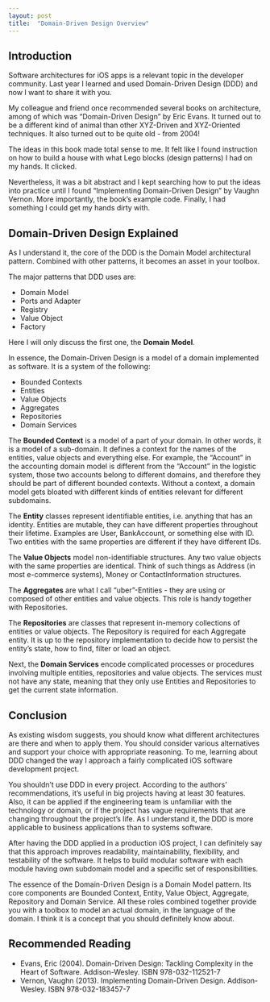 ```yaml
---
layout: post
title:  "Domain-Driven Design Overview"
---
```


## Introduction

Software architectures for iOS apps is a relevant topic in the developer community. Last year I learned and used Domain-Driven Design (DDD) and now I want to share it with you.

My colleague and friend once recommended several books on architecture, among of which was “Domain-Driven Design” by Eric Evans. It turned out to be a different kind of animal than other XYZ-Driven and XYZ-Oriented techniques. It also turned out to be quite old - from 2004!

The ideas in this book made total sense to me. It felt like I found instruction on how to build a house with what Lego blocks (design patterns) I had on my hands. It clicked. 

Nevertheless, it was a bit abstract and I kept searching how to put the ideas into practice until I found “Implementing Domain-Driven Design” by Vaughn Vernon. More importantly, the book’s example code. Finally, I had something I could get my hands dirty with.

## Domain-Driven Design Explained

As I understand it, the core of the DDD is the Domain Model architectural pattern. Combined with other patterns, it becomes an asset in your toolbox. 

The major patterns that DDD uses are:

- Domain Model
- Ports and Adapter
- Registry
- Value Object
- Factory

Here I will only discuss the first one, the **Domain Model**.

In essence, the Domain-Driven Design is a model of a domain implemented as software. It is a system of the following:

- Bounded Contexts
- Entities
- Value Objects
- Aggregates
- Repositories
- Domain Services

The **Bounded Context** is a model of a part of your domain. In other words, it is a model of a sub-domain.  It defines a context for the names of the entities, value objects and everything else. For example, the “Account” in the accounting domain model is different from the “Account” in the logistic system, those two accounts belong to different domains, and therefore they should be part of different bounded contexts. Without a context, a domain model gets bloated with different kinds of entities relevant for different subdomains.

The **Entity** classes represent identifiable entities, i.e. anything that has an identity. Entities are mutable, they can have different properties throughout their lifetime. Examples are User, BankAccount, or something else with ID. Two entities with the same properties are different if they have different IDs.

The **Value Objects** model non-identifiable structures. Any two value objects with the same properties are identical. Think of such things as Address (in most e-commerce systems), Money or ContactInformation structures.

The **Aggregates** are what I call “uber”-Entities - they are using or composed of other entities and value objects. This role is handy together with Repositories.

The **Repositories** are classes that represent in-memory collections of entities or value objects. The Repository is required for each Aggregate entity. It is up to the repository implementation to decide how to persist the entity’s state, how to find, filter or load an object.

Next, the **Domain Services** encode complicated processes or procedures involving multiple entities, repositories and value objects. The services must not have any state, meaning that they only use Entities and Repositories to get the current state information.

## Conclusion

As existing wisdom suggests, you should know what different architectures are there and when to apply them. You should consider various alternatives and support your choice with appropriate reasoning. To me, learning about DDD changed the way I approach a fairly complicated iOS software development project. 

You shouldn’t use DDD in every project. According to the authors’ recommendations, it’s useful in big projects having at least 30 features. Also, it can be applied if the engineering team is unfamiliar with the technology or domain, or if the project has vague requirements that are changing throughout the project’s life. As I understand it, the DDD is more applicable to business applications than to systems software.

After having the DDD applied in a production iOS project, I can definitely say that this approach improves readability, maintainability, flexibility, and testability of the software. It helps to build modular software with each module having own subdomain model and a specific set of responsibilities.

The essence of the Domain-Driven Design is a Domain Model pattern. Its core components are Bounded Context, Entity, Value Object, Aggregate, Repository and Domain Service. All these roles combined together provide you with a toolbox to model an actual domain, in the language of the domain. I think it is a concept that you should definitely know about.

## Recommended Reading
- Evans, Eric (2004). Domain-Driven Design: Tackling Complexity in the Heart of Software. Addison-Wesley. ISBN 978-032-112521-7
- Vernon, Vaughn (2013). Implementing Domain-Driven Design. Addison-Wesley. ISBN 978-032-183457-7